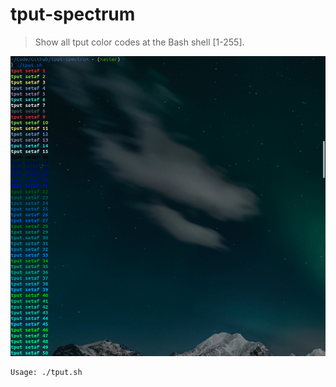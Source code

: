 # tput-spectrum

> Show all tput color codes at the Bash shell [1-255].

[<img src="Preview.png">](https://brassey.io/)

    Usage: ./tput.sh